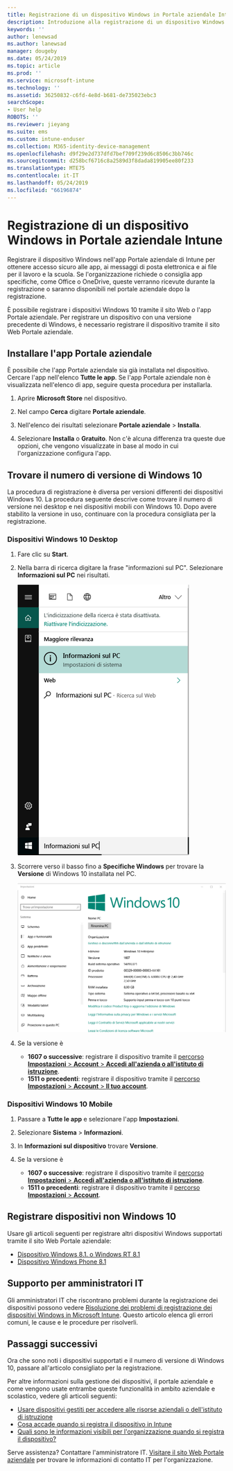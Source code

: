 ```yaml
---
title: Registrazione di un dispositivo Windows in Portale aziendale Intune | Microsoft Docs
description: Introduzione alla registrazione di un dispositivo Windows nel portale aziendale
keywords: ''
author: lenewsad
ms.author: lanewsad
manager: dougeby
ms.date: 05/24/2019
ms.topic: article
ms.prod: ''
ms.service: microsoft-intune
ms.technology: ''
ms.assetid: 36250832-c6fd-4e8d-b681-de735023ebc3
searchScope:
- User help
ROBOTS: ''
ms.reviewer: jieyang
ms.suite: ems
ms.custom: intune-enduser
ms.collection: M365-identity-device-management
ms.openlocfilehash: d9f29e2d737dfd7bef709f239d6c8506c3bb746c
ms.sourcegitcommit: d258bcf6716c8a2589d3f8dada819905ee80f233
ms.translationtype: MTE75
ms.contentlocale: it-IT
ms.lasthandoff: 05/24/2019
ms.locfileid: "66196874"
---
```

# <a name="windows-device-enrollment-in-intune-company-portal"></a>Registrazione di un dispositivo Windows in Portale aziendale Intune  

Registrare il dispositivo Windows nell'app Portale aziendale di Intune per ottenere accesso sicuro alle app, ai messaggi di posta elettronica e ai file per il lavoro e la scuola. Se l'organizzazione richiede o consiglia app specifiche, come Office o OneDrive, queste verranno ricevute durante la registrazione o saranno disponibili nel portale aziendale dopo la registrazione.  

È possibile registrare i dispositivi Windows 10 tramite il sito Web *o* l'app Portale aziendale. Per registrare un dispositivo con una versione precedente di Windows, è necessario registrare il dispositivo tramite il sito Web Portale aziendale.  

## <a name="install-company-portal-app"></a>Installare l'app Portale aziendale  
È possibile che l'app Portale aziendale sia già installata nel dispositivo. Cercare l'app nell'elenco __Tutte le app__.  Se l'app Portale aziendale non è visualizzata nell'elenco di app, seguire questa procedura per installarla.  

1. Aprire **Microsoft Store** nel dispositivo.

2. Nel campo **Cerca** digitare **Portale aziendale**.

3. Nell'elenco dei risultati selezionare **Portale aziendale** > **Installa**.

4. Selezionare **Installa** o **Gratuito**. Non c'è alcuna differenza tra queste due opzioni, che vengono visualizzate in base al modo in cui l'organizzazione configura l'app.  

## <a name="find-windows-10-version-number"></a>Trovare il numero di versione di Windows 10  
La procedura di registrazione è diversa per versioni differenti dei dispositivi Windows 10. La procedura seguente descrive come trovare il numero di versione nei desktop e nei dispositivi mobili con Windows 10. Dopo avere stabilito la versione in uso, continuare con la procedura consigliata per la registrazione.  

### <a name="windows-10-desktop-devices"></a>Dispositivi Windows 10 Desktop  

1. Fare clic su **Start**.

2. Nella barra di ricerca digitare la frase "informazioni sul PC". Selezionare __Informazioni sul PC__ nei risultati.  


   ![impostazioni di ricerca per Informazioni sul PC](media/searching_for_about_your_pc.png)  

3. Scorrere verso il basso fino a **Specifiche Windows** per trovare la **Versione** di Windows 10 installata nel PC.  


   ![Windows 10 Desktop - Informazioni sul PC](media/settings_about_pc.png)  

4. Se la versione è  

    *  __1607 o successive__: registrare il dispositivo tramite il [percorso **Impostazioni** > **Account** > **Accedi all'azienda o all'istituto di istruzione**](enroll-windows-10-device.md#enroll-windows-10-version-1607-and-later-device).   
    * __1511 o precedenti__: registrare il dispositivo tramite il [percorso **Impostazioni** > **Account** > **Il tuo account**](enroll-windows-10-device.md#enroll-windows-10-version-1511-and-earlier-device).  

### <a name="windows-10-mobile-devices"></a>Dispositivi Windows 10 Mobile       

1.  Passare a __Tutte le app__ e selezionare l'app __Impostazioni__.  
2.  Selezionare __Sistema__ > __Informazioni__.      
3.  In __Informazioni sul dispositivo__ trovare __Versione__.  
4. Se la versione è  

    *  __1607 o successive__: registrare il dispositivo tramite il [percorso **Impostazioni** > **Accedi all'azienda o all'istituto di istruzione**](enroll-windows-10-device.md#enroll-windows-10-version-1607-and-later-device).   
    * __1511 o precedenti__: registrare il dispositivo tramite il [percorso **Impostazioni** > **Account**](enroll-windows-10-device.md#enroll-windows-10-version-1511-and-earlier-device).  

## <a name="enroll-non-windows-10-devices"></a>Registrare dispositivi non Windows 10  
Usare gli articoli seguenti per registrare altri dispositivi Windows supportati tramite il sito Web Portale aziendale:   
* [Dispositivo Windows 8.1. o Windows RT 8.1](enroll-your-W81-or-rt81-windows.md)  
* [Dispositivo Windows Phone 8.1](enroll-your-wp81-windows.md)    

## <a name="it-administrator-support"></a>Supporto per amministratori IT  
Gli amministratori IT che riscontrano problemi durante la registrazione dei dispositivi possono vedere [Risoluzione dei problemi di registrazione dei dispositivi Windows in Microsoft Intune](https://support.microsoft.com/help/4469913). Questo articolo elenca gli errori comuni, le cause e le procedure per risolverli.  

## <a name="next-steps"></a>Passaggi successivi  
Ora che sono noti i dispositivi supportati e il numero di versione di Windows 10, passare all'articolo consigliato per la registrazione.  
 
Per altre informazioni sulla gestione dei dispositivi, il portale aziendale e come vengono usate entrambe queste funzionalità in ambito aziendale e scolastico, vedere gli articoli seguenti:  
* [Usare dispositivi gestiti per accedere alle risorse aziendali o dell'istituto di istruzione](use-managed-devices-to-get-work-done.md)  
* [Cosa accade quando si registra il dispositivo in Intune](what-happens-if-you-install-the-company-portal-app-and-enroll-your-device-in-intune-windows.md)  
* [Quali sono le informazioni visibili per l'organizzazione quando si registra il dispositivo?](what-info-can-your-company-see-when-you-enroll-your-device-in-intune.md)  

Serve assistenza? Contattare l'amministratore IT. [Visitare il sito Web Portale aziendale](https://go.microsoft.com/fwlink/?linkid=2010980) per trovare le informazioni di contatto IT per l'organizzazione.  
